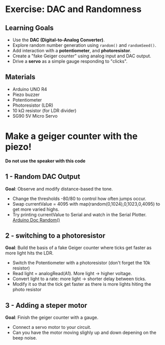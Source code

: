 # Exercise: DAC and Randomness
## Learning Goals
- Use the **DAC (Digital-to-Analog Converter)**.
- Explore random number generation using `random()` and `randomSeed()`.
- Add interaction with a **potentiometer**, and **photoresistor**.
- Create a "fake Geiger counter" using analog input and DAC output.
- Drive a **servo** as a simple gauge responding to "clicks".

## Materials
- Arduino UNO R4
- Piezo buzzer 
- Potentiometer
- Photoresistor (LDR)
- 10 kΩ resistor (for LDR divider)
- SG90 5V Micro Servo

# Make a geiger counter with the piezo! 
**Do not use the speaker with this code**

## 1 - Random DAC Output
**Goal**: Observe and modify distance-based the tone.
- Change the thresholds -80/80 to control how often jumps occur.
- Swap currentValue = 4095 with map(random(0,1024),0,1023,0,4095) to get more varied highs.
- Try printing currentValue to Serial and watch in the Serial Plotter.
[Arduino Doc Random()](https://docs.arduino.cc/language-reference/en/functions/random-numbers/random/)

## 2 - switching to a photoresistor
**Goal**: Build the basis of a fake Geiger counter where ticks get faster as more light hits the LDR.
- Switch the Potentiometer with a photoresistor (don't forget the 10k resistor)
- Read light = analogRead(A1). More light -> higher voltage.
- Convert light to a rate: more light → shorter delay between ticks.
- Modify it so that the tick get faster as there is more lights hiting the photo resistor 

## 3 - Adding a steper motor
**Goal**: Finish the geiger counter with a gauge.
- Connect a servo motor to your circuit.
- Can you have the motor moving slighly up and down depening on the beep noise.
